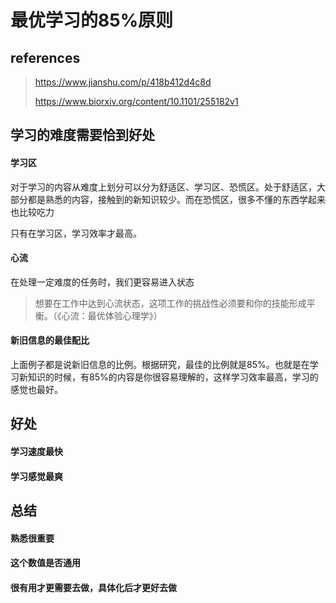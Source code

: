 # 最优学习的85%原则

## references

> https://www.jianshu.com/p/418b412d4c8d
>
> https://www.biorxiv.org/content/10.1101/255182v1

## 学习的难度需要恰到好处

#### 学习区

对于学习的内容从难度上划分可以分为舒适区、学习区、恐慌区。处于舒适区，大部分都是熟悉的内容，接触到的新知识较少。而在恐慌区，很多不懂的东西学起来也比较吃力

只有在学习区，学习效率才最高。

#### 心流

在处理一定难度的任务时，我们更容易进入状态

> 想要在工作中达到心流状态，这项工作的挑战性必须要和你的技能形成平衡。（《心流：最优体验心理学》）

#### 新旧信息的最佳配比

上面例子都是说新旧信息的比例。根据研究，最佳的比例就是85%。也就是在学习新知识的时候，有85%的内容是你很容易理解的，这样学习效率最高，学习的感觉也最好。

## 好处

#### 学习速度最快

#### 学习感觉最爽

## 总结

#### 熟悉很重要

#### 这个数值是否通用

#### 很有用才更需要去做，具体化后才更好去做